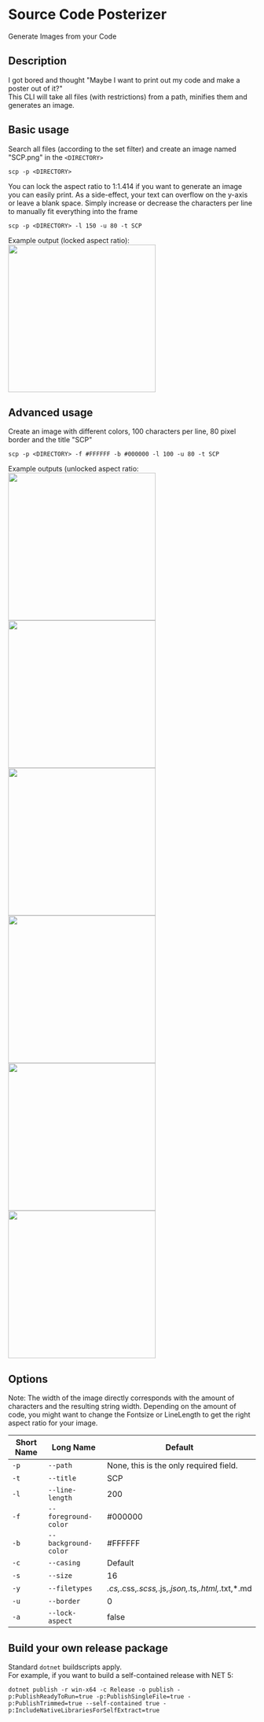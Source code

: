# Source Code Posterizer
Generate Images from your Code

## Description
I got bored and thought "Maybe I want to print out my code and make a poster out of it?"  
This CLI will take all files (with restrictions) from a path, minifies them and generates an image.

## Basic usage
Search all files (according to the set filter) and create an image named "SCP.png" in the `<DIRECTORY>`
```
scp -p <DIRECTORY>
```
You can lock the aspect ratio to 1:1.414 if you want to generate an image you can easily print. As a side-effect, your text can overflow on the y-axis or leave a blank space. Simply increase or decrease the characters per line to manually fit everything into the frame   
```
scp -p <DIRECTORY> -l 150 -u 80 -t SCP
```
Example output (locked aspect ratio):  
<img src = "Demoimages/SCP_aspect_locked.png" width = "300">  

## Advanced usage
Create an image with different colors, 100 characters per line, 80 pixel border and the title "SCP"
```
scp -p <DIRECTORY> -f #FFFFFF -b #000000 -l 100 -u 80 -t SCP
```
Example outputs (unlocked aspect ratio:  
<img src = "Demoimages/SCP_4.png" width = "300">
<img src = "Demoimages/SCP_5.png" width = "300">
<img src = "Demoimages/SCP_0.png" width = "300">
<img src = "Demoimages/SCP_1.png" width = "300">
<img src = "Demoimages/SCP_2.png" width = "300">
<img src = "Demoimages/SCP_3.png" width = "300">

## Options
Note: The width of the image directly corresponds with the amount of characters and the resulting string width.
Depending on the amount of code, you might want to change the Fontsize or LineLength to get the right aspect ratio for your image.

Short Name | Long Name | Default
--- | --- | ---
`-p` | `--path` | None, this is the only required field.
`-t` | `--title` | SCP
`-l` | `--line-length` | 200
`-f` | `--foreground-color` | #000000
`-b` | `--background-color` | #FFFFFF
`-c` | `--casing` | Default
`-s` | `--size` | 16
`-y` | `--filetypes` | *.cs,*.css,*.scss,*.js,*.json,*.ts,*.html,*.txt,*.md
`-u` | `--border` | 0
`-a` | `--lock-aspect`| false

## Build your own release package
Standard `dotnet` buildscripts apply.  
For example, if you want to build a self-contained release with NET 5:  
```
dotnet publish -r win-x64 -c Release -o publish -p:PublishReadyToRun=true -p:PublishSingleFile=true -p:PublishTrimmed=true --self-contained true -p:IncludeNativeLibrariesForSelfExtract=true
```
